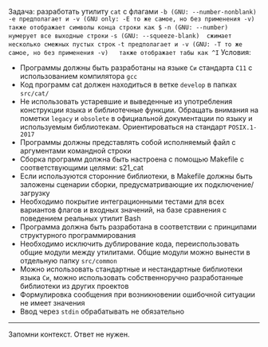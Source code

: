 Задача: разработать утилиту `cat` с флагами 
`-b (GNU: --number-nonblank)`
`-e предполагает и -v (GNU only: -E то же самое, но без применения -v)	также отображает символы конца строки как $`
`-n (GNU: --number)	нумерует все выходные строки`
`-s (GNU: --squeeze-blank)	сжимает несколько смежных пустых строк`
`-t предполагает и -v (GNU: -T то же самое, но без применения -v)	также отображает табы как ^I`
Условия:
- Программы должны быть разработаны на языке `Си` стандарта `C11` с использованием компилятора `gcc`
- Код программ cat  должен находиться в ветке `develop` в папках `src/cat/`
- Не использовать устаревшие и выведенные из употребления конструкции языка и библиотечные функции. Обращать внимания на пометки `legacy` и `obsolete` в официальной документации по языку и используемым библиотекам. Ориентироваться на стандарт `POSIX.1-2017`
- Программы должны представлять собой исполняемый файл с аргументами командной строки
- Сборка программ должна быть настроена с помощью Makefile с соответствующими целями: s21_cat
- Если используются сторонние библиотеки, в Makefile должны быть заложены сценарии сборки, предусматривающие их подключение/загрузку
- Необходимо покрытие интеграционными тестами для всех вариантов флагов и входных значений, на базе сравнения с поведением реальных утилит Bash
- Программа должна быть разработана в соответствии с принципами структурного программирования
- Необходимо исключить дублирование кода, переиспользовать общие модули между утилитами. Общие модули можно вынести в отдельную папку `src/common`
- Можно использовать стандартные и нестандартные библиотеки языка `Си`, можно использовать собственноручно разработанные библиотеки из других проектов
- Формулировка сообщения при возникновении ошибочной ситуации не имеет значения
- Ввод через `stdin` обрабатывать не обязательно
---
Запомни контекст. Ответ не нужен.

